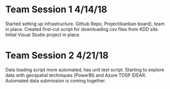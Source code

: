 # Team Session 1 4/14/18
Started setting up infrastructure. Github Repo, Project(kanban board), team in place. Created first-cut script for downloading csv files from KDD site. Initial Visual Studio project in place.

# Team Session 2 4/21/18
Data loading script more automated, has unit test script. Starting to explore data with geospatial techniques (PowerBI) and Azure TDSP IDEAR. Automated data submission is coming together.
